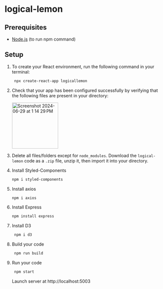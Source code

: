 # logical-lemon
## Prerequisites
  * [Node.js](https://nodejs.org/en) (to run npm command)
## Setup
  1. To create your React environment, run the following command in your terminal:
     ```sh
      npx create-react-app logicallemon
      ```
  2.  Check that your app has been configured successfully by verifying that the following files are present in your directory:
     
      <img width="149" alt="Screenshot 2024-06-29 at 1 14 29 PM" src="https://github.com/snehasadap/logical-lemon/assets/104543929/98736d3f-8ade-4182-8625-7f24b8bdb746">
      
  3.  Delete all files/folders except for `node_modules`. Download the `logical-lemon` code as a `.zip` file, unzip it, then import it into your directory.
  4.  Install Styled-Components
      ```sh
      npm i styled-components
      ```
  5.  Install axios
      ```sh
      npm i axios
      ```
  6.  Install Express
      ```sh
      npm install express
      ```
  7. Install D3
     ```sh
      npm i d3
      ```
  8. Build your code
     ```sh
      npm run build
      ```
  9. Run your code
     ```sh
      npm start
      ```
     Launch server at http://localhost:5003
     
